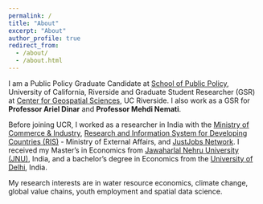 ```yaml
---
permalink: /
title: "About"
excerpt: "About"
author_profile: true
redirect_from: 
  - /about/
  - /about.html
---
```


I am a Public Policy Graduate Candidate at [School of Public Policy]( https://spp.ucr.edu), University of California, Riverside and Graduate Student Researcher (GSR) at [Center for Geospatial Sciences]( https://spatial.ucr.edu), UC Riverside. I also work as a GSR for **Professor Ariel Dinar** and **Professor Mehdi Nemati**.

Before joining UCR, I worked as a researcher in India with the [Ministry of Commerce & Industry]( https://commerce.gov.in), [Research and Information System for Developing Countries (RIS)]( https://www.ris.org.in) - Ministry of External Affairs, and [JustJobs Network]( https://www.justjobsnetwork.org). I received my Master’s in Economics from [Jawaharlal Nehru University (JNU)]( https://www.jnu.ac.in/node), India, and a bachelor’s degree in Economics from the [University of Delhi]( http://www.du.ac.in), India. 

My research interests are in water resource economics, climate change, global value chains, youth employment and spatial data science.

